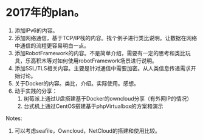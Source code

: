 #  2017年的plan。

1. 添加IPv6的内容。
2. 添加网络通信，基于TCP/IP栈的内容。找个例子进行类比说明。让数据在网络中通信的流程更容易明白一点。
3. 添加RobotFramework的内容。不是简单介绍，需要有一定的思考和类比玩具，乐高积木等对如何使用robotFramework场景进行说明。
4. 添加SSL/TLS相关内容。主要是针对通信中需要加密。从人类信息传递需求开始讨论。
5. 关于Docker的内容。类比，介绍。实际使用。感想。
6. 动手实践的分享：
    1. 树莓派上通过U盘搭建基于Docker的owncloud分享（有外网IP的情况）
    2. 台式机上通过CentOS搭建基于phpVirtualbox的方案和演示


Notes:
1. 可以考虑seafile，Owncloud，NetCloud的搭建和使用比较。
